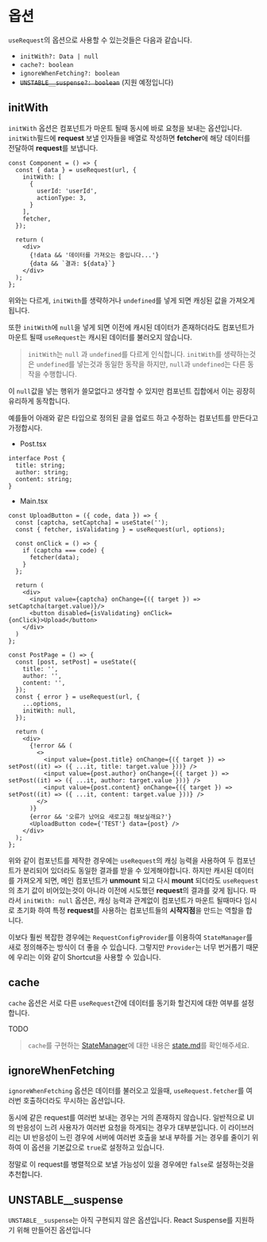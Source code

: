 # 옵션
`useRequest`의 옵션으로 사용할 수 있는것들은 다음과 같습니다.
* `initWith?: Data | null`
* `cache?: boolean`
* `ignoreWhenFetching?: boolean`
* ~~`UNSTABLE__suspense?: boolean`~~ (지원 예정입니다)

## initWith
`initWith` 옵션은 컴포넌트가 마운트 될때 동시에 바로 요청을 보내는 옵션입니다. `initWith`필드에 **request** 보낼 인자들을 배열로 작성하면 **fetcher**에 해당 데이터를 전달하여 **request**를 보냅니다.

```tsx
const Component = () => {
  const { data } = useRequest(url, {
    initWith: [
      {
        userId: 'userId',
        actionType: 3,
      }
    ],
    fetcher,
  });

  return (
    <div>
      {!data && '데이터를 가져오는 중입니다...'}
      {data && `결과: ${data}`}
    </div>
  );
};
```

위와는 다르게, `initWith`를 생략하거나 `undefined`를 넣게 되면 캐싱된 값을 가져오게 됩니다.

또한 `initWith`에 `null`을 넣게 되면 이전에 캐시된 데이터가 존재하더라도 컴포넌트가 마운트 될때 `useRequest`는 캐시된 데이터를 불러오지 않습니다.

> `initWith`는 `null` 과 `undefined`를 다르게 인식합니다. `initWith`를 생략하는것은 `undefined`를 넣는것과 동일한 동작을 하지만, `null`과 `undefined`는 다른 동작을 수행합니다.

이 `null`값을 넣는 행위가 쓸모없다고 생각할 수 있지만 컴포넌트 집합에서 이는 굉장히 유리하게 동작합니다.

예를들어 아래와 같은 타입으로 정의된 글을 업로드 하고 수정하는 컴포넌트를 만든다고 가정합시다.

* Post.tsx
```tsx
interface Post {
  title: string;
  author: string;
  content: string;
}
```

* Main.tsx
```tsx
const UploadButton = ({ code, data }) => {
  const [captcha, setCaptcha] = useState('');
  const { fetcher, isValidating } = useRequest(url, options);

  const onClick = () => {
    if (captcha === code) {
      fetcher(data);
    }
  };

  return (
    <div>
      <input value={captcha} onChange={({ target }) => setCaptcha(target.value)}/>
      <button disabled={isValidating} onClick={onClick}>Upload</button>
    </div>
  )
};

const PostPage = () => {
  const [post, setPost] = useState({
    title: '',
    author: '',
    content: '',
  });
  const { error } = useRequest(url, {
    ...options,
    initWith: null,
  });

  return (
    <div>
      {!error && (
        <>
          <input value={post.title} onChange={({ target }) => setPost((it) => ({ ...it, title: target.value }))} />
          <input value={post.author} onChange={({ target }) => setPost((it) => ({ ...it, author: target.value }))} />
          <input value={post.content} onChange={({ target }) => setPost((it) => ({ ...it, content: target.value }))} />
        </>
      )}
      {error && '오류가 났어요 새로고침 해보실래요?'}
      <UploadButton code={'TEST'} data={post} />
    </div>
  );
};
```
위와 같이 컴포넌트를 제작한 경우에는 `useRequest`의 캐싱 능력을 사용하여 두 컴포넌트가 분리되어 있더라도 동일한 결과를 받을 수 있게해야합니다. 하지만 캐시된 데이터를 가져오게 되면, 메인 컴포넌트가 **unmount** 되고 다시 **mount** 되더라도 `useRequest`의 초기 값이 비어있는것이 아니라 이전에 시도했던 **request**의 결과를 갖게 됩니다.
따라서 `initWith: null` 옵션은, 캐싱 능력과 관계없이 컴포넌트가 마운트 될때마다 임시로 초기화 하여 특정 **request**를 사용하는 컴포넌트들의 **시작지점**을 만드는 역할을 합니다.

이보다 훨씬 복잡한 경우에는 `RequestConfigProvider`를 이용하여 `StateManager`를 새로 정의해주는 방식이 더 좋을 수 있습니다. 그렇지만 `Provider`는 너무 번거롭기 때문에 우리는 이와 같이 Shortcut을 사용할 수 있습니다.

## cache
`cache` 옵션은 서로 다른 `useRequest`간에 데이터를 동기화 할건지에 대한 여부를 설정합니다.

TODO

> `cache`를 구현하는 [StateManager](./state.md)에 대한 내용은 [state.md](./state.md)를 확인해주세요.

## ignoreWhenFetching
`ignoreWhenFetching` 옵션은 데이터를 불러오고 있을때, `useRequest.fetcher`를 여러번 호출하더라도 무시하는 옵션입니다.

동시에 같은 request를 여러번 보내는 경우는 거의 존재하지 않습니다. 일반적으로 UI의 반응성이 느려 사용자가 여러번 요청을 하게되는 경우가 대부분입니다.
이 라이브러리는 UI 반응성이 느린 경우에 서버에 여러번 호출을 보내 부하를 거는 경우를 줄이기 위하여 이 옵션을 기본값으로 `true`로 설정하고 있습니다.

정말로 이 request를 병렬적으로 보낼 가능성이 있을 경우에만 `false`로 설정하는것을 추천합니다.

## UNSTABLE__suspense
`UNSTABLE__suspense`는 아직 구현되지 않은 옵션입니다. React Suspense를 지원하기 위해 만들어진 옵션입니다
